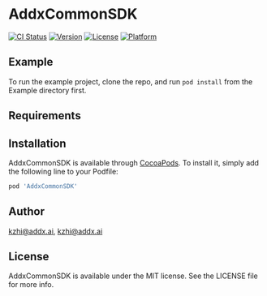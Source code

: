 # AddxCommonSDK

[![CI Status](https://img.shields.io/travis/kzhi@addx.ai/AddxCommonSDK.svg?style=flat)](https://travis-ci.org/kzhi@addx.ai/AddxCommonSDK)
[![Version](https://img.shields.io/cocoapods/v/AddxCommonSDK.svg?style=flat)](https://cocoapods.org/pods/AddxCommonSDK)
[![License](https://img.shields.io/cocoapods/l/AddxCommonSDK.svg?style=flat)](https://cocoapods.org/pods/AddxCommonSDK)
[![Platform](https://img.shields.io/cocoapods/p/AddxCommonSDK.svg?style=flat)](https://cocoapods.org/pods/AddxCommonSDK)

## Example

To run the example project, clone the repo, and run `pod install` from the Example directory first.

## Requirements

## Installation

AddxCommonSDK is available through [CocoaPods](https://cocoapods.org). To install
it, simply add the following line to your Podfile:

```ruby
pod 'AddxCommonSDK'
```

## Author

kzhi@addx.ai, kzhi@addx.ai

## License

AddxCommonSDK is available under the MIT license. See the LICENSE file for more info.
